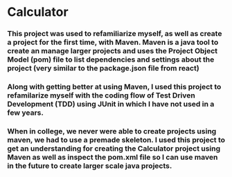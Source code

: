 # **Calculator**

### This project was used to refamiliarize myself, as well as create a project for the first time, with **Maven**. Maven is a java tool to create an manage larger projects and uses the **Project Object Model** (pom) file to list dependencies and settings about the project (very similar to the package.json file from react)

### Along with getting better at using **Maven**, I used this project to refamilarize myself with the coding flow of **Test Driven Development** (TDD) using JUnit in which I have not used in a few years.

### When in college, we never were able to create projects using maven, we had to use a premade skeleton. I used this project to get an understanding for creating the Calculator project using Maven as well as inspect the pom.xml file so I can use maven in the future to create larger scale java projects.
